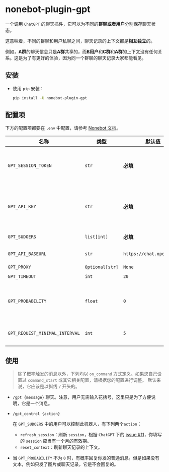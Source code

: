 # nonebot-plugin-gpt

一个调用 `ChatGPT` 的聊天插件，它可以为不同的**群聊或者用户**分别保存聊天状态。

这意味着，不同的群聊和用户私聊之间，聊天记录的上下文都是**相互独立**的。

例如，**A群**的聊天信息只是**A群**共享的，而**B用户**和**C群**和**A群**的上下文没有任何关系。这是为了有更好的体验，因为同一个群聊的聊天记录大家都能看见。

## 安装

+ 使用 `pip` 安装：
  
  ```bash
  pip install -U nonebot-plugin-gpt
  ```


## 配置项

下方的配置项都要在 `.env` 中配置，请参考 [Nonebot 文档](https://v2.nonebot.dev/docs/tutorial/configuration#%E9%85%8D%E7%BD%AE%E6%96%B9%E5%BC%8F)。

| 名称                             | 类型              | 默认值                       | 描述                                                                                                                                                           |
|--------------------------------|-----------------|---------------------------|--------------------------------------------------------------------------------------------------------------------------------------------------------------|
| `GPT_SESSION_TOKEN`            | `str`           | **必填**                    | 在 [https://chat.openai.com/chat](https://chat.openai.com/chat) 下，把 `F12` -> `Application` -> `Cookies` -> `__Secure-next-auth.session-token` 的内容复制下来，填入此配置项。 |
| `GPT_API_KEY`                  | `str`           | **必填**                    | 到 [https://beta.openai.com/account/api-keys](https://beta.openai.com/account/api-keys) 生成你的 `API Key`，填入此配置项。                                                |
| `GPT_SUDOERS`                  | `list[int]`     | **必填**                    | 一个有权限控制此机器人的QQ号列表，例如`[123, 456]`。                                                                                                                            |
| `GPT_API_BASEURL`              | `str`           | `https://chat.openai.com` | 你可以用这个配置反代，默认使用官方链接，也就是不走代理。                                                                                                                                 |
| `GPT_PROXY`                    | `Optional[str]` | `None`                    | 代理，为 `None` 即默认情况不走代理。                                                                                                                                       |
| `GPT_TIMEOUT`                  | `int`           | `20`                      | 超时时间，单位为秒。                                                                                                                                                   |
| `GPT_PROBABILITY`              | `float`         | `0`                       | 回复普通消息的概率，默认为 `0` 概率，也就是不回复。我觉得这个功能其实不太好，但是考虑到某些人可能想要以这种方式与机器人互动，还是加上了这个配置项，并且必须你手动开启。                                                                       |
| `GPT_REQUEST_MINIMAL_INTERVAL` | `int`           | `5`                       | 每个请求最短的间隔，单位为秒。为了尽可能地防止频繁请求，最好有这样一个间隔。当然你完全可以把它设置为 `0` 秒。                                                                                                    |

## 使用

> 除了概率触发的消息以外，下列均以 `on_command` 方式定义。如果您自己设置过 `command_start` 或其它相关配置，请根据您的配置进行调整。
> 默认来说，它应该是以斜线 `/` 开头的。

+ `/gpt {message}`
  聊天。注意，用户无需输入花括号，这里只是为了方便说明，它是一个消息。

+ `/gpt_control {action}`

  在 `GPT_SUDOERS` 中的用户可以控制此机器人，有下列两个`action`：

  + `refresh_session`：刷新 `session`，根据 `ChatGPT` 下的 [issue #11](https://github.com/acheong08/ChatGPT/issues/11)，你填写的 `session` 应当有一个月的有效期。
  + `reset_context`：刷新聊天记录的上下文。

+ 当 `GPT_PROBABILITY` 不为 `0` 时，有概率回复你发的普通消息。但是如果没有文本，例如只发了图片或聊天记录，它是不会回复的。
